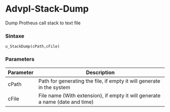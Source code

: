 # Advpl-Stack-Dump
Dump Protheus call stack to text file


### Sintaxe
```u_StackDump(cPath,cFile)```


### Parameters
| Parameter | Description |
| --- | --- |
| cPath | Path for generating the file, if empty it will generate in the system |
| cFile | File name (With extension), if empty it will generate a name (date and time) |
